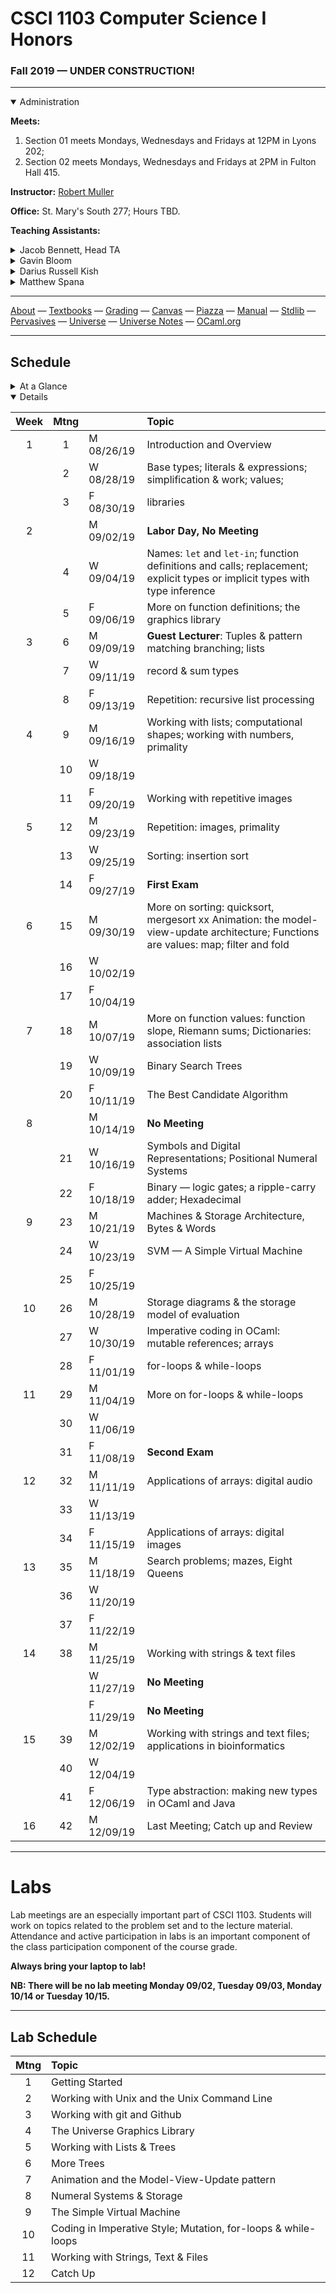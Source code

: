 # CSCI 1103 Computer Science I Honors

### Fall 2019 — UNDER CONSTRUCTION!

---

<details open>
  <summary>Administration</summary>

**Meets:** 

1. Section 01 meets Mondays, Wednesdays and Fridays at 12PM in Lyons 202;
2. Section 02 meets Mondays, Wednesdays and Fridays at 2PM in Fulton Hall 415.

**Instructor:** [Robert Muller](http://www.cs.bc.edu/~muller/)

**Office:** St. Mary's South 277; Hours TBD.

**Teaching Assistants:**

<details> <summary>Jacob Bennett, Head TA</summary>

+ **Section 01**: Higgins 280 Monday 4PM.
+ **Office Hours** Fulton 160 TBD.

</details>

<details> <summary>Gavin Bloom</summary>

+ **Section 02**: Higgins 280 Monday 5PM.
+ **Office Hours** Fulton 160 TBD.

</details>

<details><summary>Darius Russell Kish</summary>

+ **Section 03**: Higgins 275 Tuesday 5PM.
+ **Office Hours** Fulton 160 TBD.

</details>

<details><summary>Matthew Spana</summary>

+ **Section 04**: Higgins 280 Tuesday 6PM.
+ **Office Hours** Fulton 160 TBD.

</details>

</details>

---

[About](resources/about.md) — [Textbooks](resources/textbooks.md) — [Grading](resources/grading.md) — [Canvas](https://bostoncollege.instructure.com/courses/1579254/gradebook) — [Piazza](https://piazza.com/class/j6pep61xju0m5) — [Manual](http://caml.inria.fr/pub/docs/manual-ocaml/index.html) — [Stdlib](http://caml.inria.fr/pub/docs/manual-ocaml/stdlib.html) — [Pervasives](http://caml.inria.fr/pub/docs/manual-ocaml/libref/Pervasives.html) — [Universe](http://www.is.ocha.ac.jp/~asai/Universe/en/) — [Universe Notes](./resources/universe/README.md) — [OCaml.org](https://ocaml.org/)

---

## Schedule

<details>
  <summary>At a Glance</summary>

  #### Month by Month

1. Learning to code, writing functions;
2. Bits, Bytes & Machines
3. Applications

#### Week by Week
1. Logisitics; base types and expressions
2. Naming; Writing Functions; Branching 
3. Repetition; Graphics; Lists
4. Repetition
5. Repetition
6. Animation; Model-View-Update
7. Algorithms
8. Digital Representations
9. Machines
10. Storage
11. Coding in Imperative Style
12. Strings, Text & Files
13. Applications
14. Designing & Implementing new Types

</details>

<details open>
  <summary>Details</summary>

| Week | Mtng |     | Topic  |
| :--: | :--: | :-- | :--------------------------------------- |
|  1   |  1   | M 08/26/19 | Introduction and Overview                |
|      |  2   | W 08/28/19 | Base types; literals & expressions; simplification & work; values;  |
|      |  3   | F 08/30/19 | libraries |
|  2   |      | M 09/02/19 | **Labor Day, No Meeting** |
|      |  4   | W 09/04/19 | Names: `let` and `let-in`; function definitions and calls; replacement; explicit types or implicit types with type inference |
|      |  5   | F 09/06/19 | More on function definitions; the graphics library  |
|  3   |  6   | M 09/09/19 | **Guest Lecturer**: Tuples & pattern matching branching; lists |
|      |  7   | W 09/11/19 | record & sum types |
|      |  8   | F 09/13/19 | Repetition: recursive list processing |
|  4   |  9   | M 09/16/19 | Working with lists; computational shapes; working with numbers, primality |
|      |  10  | W 09/18/19 |  |
|      |  11  | F 09/20/19 | Working with repetitive images |
|  5   |  12  | M 09/23/19 | Repetition: images, primality |
|      |  13  | W 09/25/19 | Sorting: insertion sort |
|      |  14  | F 09/27/19 | **First Exam** |
|  6   |  15  | M 09/30/19 | More on sorting: quicksort, mergesort xx Animation: the model-view-update architecture; Functions are values: map; filter and fold |
|      |  16  | W 10/02/19 |  |
|      |  17  | F 10/04/19 |  |
|  7   |  18  | M 10/07/19 | More on function values: function slope, Riemann sums; Dictionaries: association lists |
|      |  19  | W 10/09/19 | Binary Search Trees |
|      |  20  | F 10/11/19 | The Best Candidate Algorithm |
|  8   |      | M 10/14/19 | **No Meeting** |
|      |  21  | W 10/16/19 | Symbols and Digital Representations; Positional Numeral Systems |
|      |  22  | F 10/18/19 | Binary — logic gates; a ripple-carry adder; Hexadecimal |
|  9   |  23  | M 10/21/19 | Machines & Storage Architecture, Bytes & Words |
|      |  24  | W 10/23/19 | SVM — A Simple Virtual Machine |
|      |  25  | F 10/25/19 |  |
|  10  |  26  | M 10/28/19 | Storage diagrams & the storage model of evaluation |
|      |  27  | W 10/30/19 | Imperative coding in OCaml: mutable references; arrays |
|      |  28  | F 11/01/19 | for-loops & while-loops |
|  11  |  29  | M 11/04/19 | More on for-loops & while-loops |
|      |  30  | W 11/06/19 |  |
|      |  31  | F 11/08/19 | **Second Exam** |
|  12  |  32  | M 11/11/19 | Applications of arrays: digital audio |
|      |  33  | W 11/13/19 |  |
|      |  34  | F 11/15/19 | Applications of arrays: digital images |
|  13  |  35  | M 11/18/19 | Search problems; mazes, Eight Queens |
|      |  36  | W 11/20/19 |  |
|      |  37  | F 11/22/19 |  |
|  14  |  38  | M 11/25/19 | Working with strings & text files |
|      |      | W 11/27/19 | **No Meeting** |
|      |      | F 11/29/19 | **No Meeting** |
|  15  |  39  | M 12/02/19 | Working with strings and text files; applications in bioinformatics |
|      |  40  | W 12/04/19 |  |
|      |  41  | F 12/06/19 | Type abstraction: making new types in OCaml and Java |
|  16  |  42  | M 12/09/19 | Last Meeting; Catch up and Review |

</details>

---

# Labs

Lab meetings are an especially important part of CSCI 1103. Students will work on topics related to the problem set and to the lecture material. Attendance and active participation in labs is an important component of the class participation component of the course grade.

**Always bring your laptop to lab!**

**NB: There will be no lab meeting Monday 09/02, Tuesday 09/03, Monday 10/14 or Tuesday 10/15.**

---

## Lab Schedule

| Mtng | Topic                                                        |
| :--: | :----------------------------------------------------------- |
|  1   | Getting Started                                              |
|  2   | Working with Unix and the Unix Command Line                  |
|  3   | Working with git and Github                                  |
|  4   | The Universe Graphics Library                                |
|  5   | Working with Lists & Trees                                   |
|  6   | More Trees                                                   |
|  7   | Animation and the Model-View-Update pattern                  |
|  8   | Numeral Systems & Storage                                    |
|  9   | The Simple Virtual Machine                                   |
|  10  | Coding in Imperative Style; Mutation, for-loops & while-loops |
|  11  | Working with Strings, Text & Files                           |
|  12  | Catch Up                                                     |



